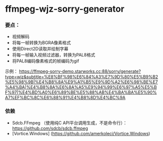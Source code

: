 # ffmpeg-wjz-sorry-generator

### 要点：
* 视频解码
* 将每一帧转换为BGRA像素格式
* 使用Direct2D读取并绘制字幕
* 将每一帧输入视频过滤器，转换为PAL8格式
* 将PAL8编码像素格式的帧编码为gif

示例：
https://ffmpeg-sorry-demo.starworks.cc:88/sorry/generate?type=wjz&subtitle=%E8%BF%98%E6%84%A3%E7%9D%80%E5%B9%B2%E5%98%9B|%E4%B8%8A%E9%A1%B5%E9%9D%A2%E6%98%BE%E7%A4%BA|%E4%B8%8A%E6%8A%A5%E9%94%99%E6%97%A5%E5%BF%97|%E4%BD%A0%E6%89%BE%E5%88%AB%E4%BA%BA%E5%90%A7%EF%BC%8C%E6%88%91%E4%B8%8D%E4%BC%9A

### 依赖
* Sdcb.FFmpeg （使用纯C API平台调用生成，不是命令行）： https://github.com/sdcb/sdcb.ffmpeg
* [Vortice.Windows] (https://github.com/amerkoleci/Vortice.Windows)
